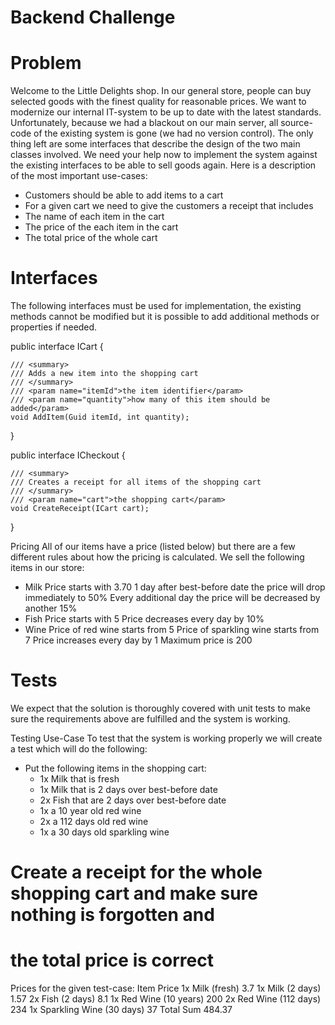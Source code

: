 # Backend Challenge

# Problem
Welcome to the Little Delights shop. In our general store, people can buy selected goods
with the finest quality for reasonable prices. We want to modernize our internal IT-system to
be up to date with the latest standards.
Unfortunately, because we had a blackout on our main server, all source-code of the existing
system is gone (we had no version control). The only thing left are some interfaces that
describe the design of the two main classes involved. We need your help now to implement
the system against the existing interfaces to be able to sell goods again.
Here is a description of the most important use-cases:
- Customers should be able to add items to a cart
- For a given cart we need to give the customers a receipt that includes
- The name of each item in the cart
- The price of the each item in the cart
- The total price of the whole cart

# Interfaces
The following interfaces must be used for implementation, the existing methods cannot be
modified but it is possible to add additional methods or properties if needed.


public interface ICart
{

    /// <summary>
    /// Adds a new item into the shopping cart
    /// </summary>
    /// <param name="itemId">the item identifier</param>
    /// <param name="quantity">how many of this item should be added</param>
    void AddItem(Guid itemId, int quantity);

}

public interface ICheckout
{

    /// <summary>
    /// Creates a receipt for all items of the shopping cart
    /// </summary>
    /// <param name="cart">the shopping cart</param>
    void CreateReceipt(ICart cart);

}


Pricing
All of our items have a price (listed below) but there are a few different rules about how the
pricing is calculated.
We sell the following items in our store:
- Milk
    Price starts with 3.70
    1 day after best-before date the price will drop immediately to 50%
    Every additional day the price will be decreased by another 15%
- Fish
    Price starts with 5
    Price decreases every day by 10%
- Wine
    Price of red wine starts from 5
    Price of sparkling wine starts from 7
    Price increases every day by 1
    Maximum price is 200

# Tests
We expect that the solution is thoroughly covered with unit tests to make sure the
requirements above are fulfilled and the system is working.

Testing Use-Case
To test that the system is working properly we will create a test which will do the following:
- Put the following items in the shopping cart:
    - 1x Milk that is fresh
    - 1x Milk that is 2 days over best-before date
    - 2x Fish that are 2 days over best-before date
    - 1x a 10 year old red wine
    - 2x a 112 days old red wine
    - 1x a 30 days old sparkling wine

# Create a receipt for the whole shopping cart and make sure nothing is forgotten and
# the total price is correct
Prices for the given test-case:
Item Price
1x Milk (fresh) 3.7
1x Milk (2 days) 1.57
2x Fish (2 days) 8.1
1x Red Wine (10 years) 200
2x Red Wine (112 days) 234
1x Sparkling Wine (30 days) 37
Total Sum 484.37